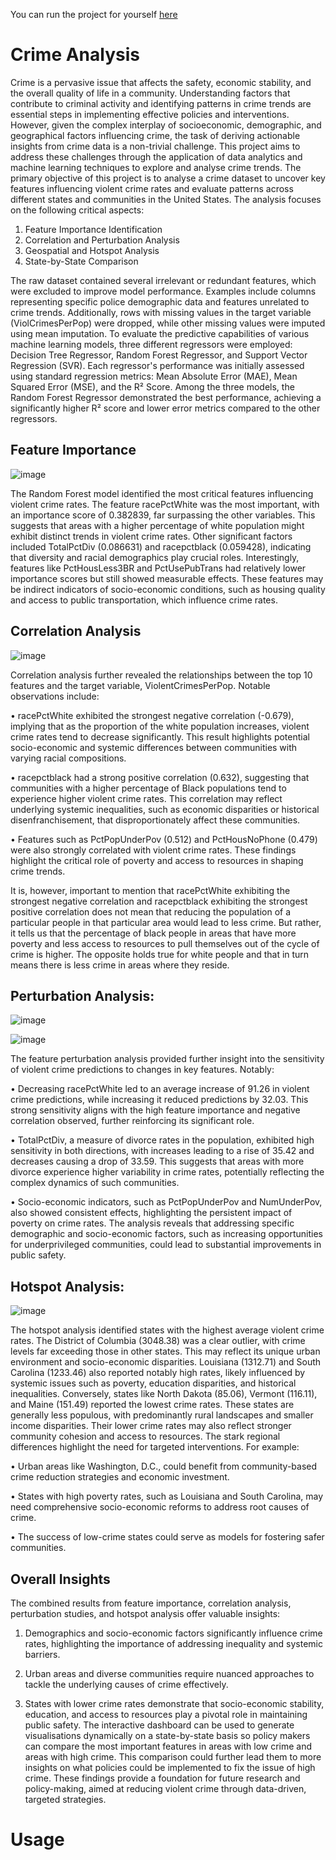 You can run the project for yourself [here](https://uscrimeanalysis.streamlit.app/)
# Crime Analysis
Crime is a pervasive issue that affects the safety, economic stability, and the overall quality of life in a community. Understanding factors that contribute to criminal activity and identifying patterns in crime trends are essential steps in implementing effective policies and interventions. However, given the complex interplay of socioeconomic, demographic, and geographical factors influencing crime, the task of deriving actionable insights from crime data is a non-trivial challenge. This project aims to address these challenges through the application of data analytics and machine learning techniques to explore and analyse crime trends. 
The primary objective of this project is to analyse a crime dataset to uncover key features influencing violent crime rates and evaluate patterns across different states and communities in the United States. The analysis focuses on the following critical aspects:
1.	Feature Importance Identification
2.	Correlation and Perturbation Analysis
3.	Geospatial and Hotspot Analysis
4.	State-by-State Comparison

The raw dataset contained several irrelevant or redundant features, which were excluded to improve model performance. Examples include columns representing specific police demographic data and features unrelated to crime trends. Additionally, rows with missing values in the target variable (ViolCrimesPerPop) were dropped, while other missing values were imputed using mean imputation. 
To evaluate the predictive capabilities of various machine learning models, three different regressors were employed: Decision Tree Regressor, Random Forest Regressor, and Support Vector Regression (SVR). Each regressor's performance was initially assessed using standard regression metrics: Mean Absolute Error (MAE), Mean Squared Error (MSE), and the R² Score. Among the three models, the Random Forest Regressor demonstrated the best performance, achieving a significantly higher R² score and lower error metrics compared to the other regressors. 
## Feature Importance
![image](https://github.com/user-attachments/assets/f0351573-8753-4039-b20d-0a26cec19961)

The Random Forest model identified the most critical features influencing violent crime rates. The feature racePctWhite was the most important, with an importance score of 0.382839, far surpassing the other variables. This suggests that areas with a higher percentage of white population might exhibit distinct trends in violent crime rates. Other significant factors included TotalPctDiv (0.086631) and racepctblack (0.059428), indicating that diversity and racial demographics play crucial roles.
Interestingly, features like PctHousLess3BR and PctUsePubTrans had relatively lower importance scores but still showed measurable effects. These features may be indirect indicators of socio-economic conditions, such as housing quality and access to public transportation, which influence crime rates.
## Correlation Analysis
![image](https://github.com/user-attachments/assets/d5789a0d-bc7d-4fdb-99ed-d6efe169b0a4)

Correlation analysis further revealed the relationships between the top 10 features and the target variable, ViolentCrimesPerPop. Notable observations include:

•	racePctWhite exhibited the strongest negative correlation (-0.679), implying that as the proportion of the white population increases, violent crime rates tend to decrease significantly. This result highlights potential socio-economic and systemic differences between communities with varying racial compositions.

•	racepctblack had a strong positive correlation (0.632), suggesting that communities with a higher percentage of Black populations tend to experience higher violent crime rates. This correlation may reflect underlying systemic inequalities, such as economic disparities or historical disenfranchisement, that disproportionately affect these communities.

•	Features such as PctPopUnderPov (0.512) and PctHousNoPhone (0.479) were also strongly correlated with violent crime rates. These findings highlight the critical role of poverty and access to resources in 
shaping crime trends.

It is, however, important to mention that racePctWhite exhibiting the strongest negative correlation and racepctblack exhibiting the strongest positive correlation does not mean that reducing the population of a particular people in that particular area would lead to less crime. But rather, it tells us that the percentage of black people in areas that have more poverty and less access to resources to pull themselves out of the cycle of crime is higher. The opposite holds true for white people and that in turn means there is less crime in areas where they reside. 
## Perturbation Analysis:
![image](https://github.com/user-attachments/assets/bb027899-4516-4908-9ba9-3cd0d679eb0a)

![image](https://github.com/user-attachments/assets/440043d5-538a-4f92-8a63-b7cd9758f38d)

The feature perturbation analysis provided further insight into the sensitivity of violent crime predictions to changes in key features. Notably:

•	Decreasing racePctWhite led to an average increase of 91.26 in violent crime predictions, while increasing it reduced predictions by 32.03. This strong sensitivity aligns with the high feature importance and negative correlation observed, further reinforcing its significant role.

•	TotalPctDiv, a measure of divorce rates in the population, exhibited high sensitivity in both directions, with increases leading to a rise of 35.42 and decreases causing a drop of 33.59. This suggests that areas with more divorce experience higher variability in crime rates, potentially reflecting the complex dynamics of such communities.

•	Socio-economic indicators, such as PctPopUnderPov and NumUnderPov, also showed consistent effects, highlighting the persistent impact of poverty on crime rates.
The analysis reveals that addressing specific demographic and socio-economic factors, such as increasing opportunities for underprivileged communities, could lead to substantial improvements in public safety.
## Hotspot Analysis:
![image](https://github.com/user-attachments/assets/8f2a930d-56c2-4e4b-94ea-3975c41fc4d2)

The hotspot analysis identified states with the highest average violent crime rates. The District of Columbia (3048.38) was a clear outlier, with crime levels far exceeding those in other states. This may reflect its unique urban environment and socio-economic disparities. Louisiana (1312.71) and South Carolina (1233.46) also reported notably high rates, likely influenced by systemic issues such as poverty, education disparities, and historical inequalities.
Conversely, states like North Dakota (85.06), Vermont (116.11), and Maine (151.49) reported the lowest crime rates. These states are generally less populous, with predominantly rural landscapes and smaller income disparities. Their lower crime rates may also reflect stronger community cohesion and access to resources.
The stark regional differences highlight the need for targeted interventions. For example:

•	Urban areas like Washington, D.C., could benefit from community-based crime reduction strategies and economic investment.

•	States with high poverty rates, such as Louisiana and South Carolina, may need comprehensive socio-economic reforms to address root causes of crime.

•	The success of low-crime states could serve as models for fostering safer communities.
## Overall Insights
The combined results from feature importance, correlation analysis, perturbation studies, and hotspot analysis offer valuable insights:

1.	Demographics and socio-economic factors significantly influence crime rates, highlighting the importance of addressing inequality and systemic barriers.

2.	Urban areas and diverse communities require nuanced approaches to tackle the underlying causes of crime effectively.

3.	States with lower crime rates demonstrate that socio-economic stability, education, and access to resources play a pivotal role in maintaining public safety. The interactive dashboard can be used to generate visualisations dynamically on a state-by-state basis so policy makers can compare the most important features in areas with low crime and areas with high crime. This comparison could further lead them to more insights on what policies could be implemented to fix the issue of high crime. 
These findings provide a foundation for future research and policy-making, aimed at reducing violent crime through data-driven, targeted strategies.
##
# Usage

